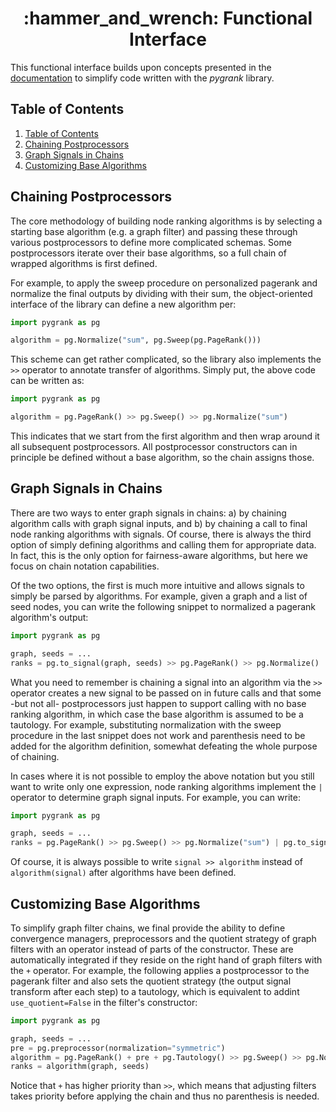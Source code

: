 <center><h1>:hammer_and_wrench: Functional Interface</h1></center> 

This functional interface builds upon concepts presented in the
[documentation](documentation.md) to simplify code written with
the *pygrank* library.

## Table of Contents
1. [Table of Contents](#table-of-contents)
2. [Chaining Postprocessors](#chaining-postprocessors)
3. [Graph Signals in Chains](#graph-signals-in-chains)
4. [Customizing Base Algorithms](#customizing-base-algorithms)


## Chaining Postprocessors
The core methodology of building node ranking algorithms is by
selecting a starting base algorithm (e.g. a graph filter) and
passing these through various postprocessors to define more
complicated schemas. Some postprocessors iterate over their
base algorithms, so a full chain of wrapped algorithms is
first defined.

For example, to apply the sweep procedure on personalized
pagerank and normalize the final outputs by dividing with
their sum, the object-oriented interface of the library can 
define a new algorithm per:

```python
import pygrank as pg

algorithm = pg.Normalize("sum", pg.Sweep(pg.PageRank()))
```

This scheme can get rather complicated, so the library also
implements the `>>` operator to annotate transfer of algorithms.
Simply put, the above code can be written as:

```python
import pygrank as pg

algorithm = pg.PageRank() >> pg.Sweep() >> pg.Normalize("sum")
```

This indicates that we start from the first algorithm and then
wrap around it all subsequent postprocessors. All
postprocessor constructors can in principle be defined without 
a base algorithm, so the chain assigns those.

## Graph Signals in Chains
There are two ways to enter graph signals in chains: 
a) by chaining algorithm calls with graph signal inputs,
and b) by chaining a call to final node ranking algorithms
with signals. Of course, there is always the third option of simply 
defining algorithms and calling them for appropriate data.
In fact, this is the only option for fairness-aware algorithms,
but here we focus on chain notation capabilities.

Of the two options, the first is much more intuitive and allows
signals to simply be parsed by algorithms. For example,
given a graph and a list of seed nodes, you can write the 
following snippet to normalized a pagerank algorithm's
output:

```python
import pygrank as pg

graph, seeds = ...
ranks = pg.to_signal(graph, seeds) >> pg.PageRank() >> pg.Normalize()
```

What you need to remember is chaining a signal into an algorithm
via the `>>` operator creates a new signal to be passed on in
future calls and that some -but not all- postprocessors 
just happen to support calling with no base ranking algorithm, in
which case the base algorithm is assumed to be a tautology.
For example, substituting normalization with the
sweep procedure in the last snippet does not work and parenthesis
need to be added for the algorithm definition, somewhat defeating 
the whole purpose of chaining.

In cases where it is not possible to employ the above notation
but you still want to write only one expression, node ranking
algorithms implement the `|` operator to determine graph signal
inputs. For example, you can write:

```python
import pygrank as pg

graph, seeds = ...
ranks = pg.PageRank() >> pg.Sweep() >> pg.Normalize("sum") | pg.to_signal(graph, seeds)
```

Of course, it is always possible to write `signal >> algorithm`
instead of `algorithm(signal)` after algorithms have been defined.


## Customizing Base Algorithms
To simplify graph filter chains, we final provide the ability to
define convergence managers, preprocessors and the quotient strategy
of graph filters with an operator instead of parts of the constructor.
These are automatically integrated if they reside on the right hand of
graph filters with the `+` operator. For example, the following applies
a postprocessor to the pagerank filter and also sets the quotient
strategy (the output signal transform after each step) to a tautology,
which is equivalent to addint `use_quotient=False` in the filter's 
constructor:

```python
import pygrank as pg

graph, seeds = ...
pre = pg.preprocessor(normalization="symmetric")
algorithm = pg.PageRank() + pre + pg.Tautology() >> pg.Sweep() >> pg.Normalize("sum")
ranks = algorithm(graph, seeds)
```

Notice that `+` has higher priority than `>>`, which means that 
adjusting filters takes priority before applying the chain and 
thus no parenthesis is needed.